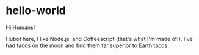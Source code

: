 # hello-world

Hi Humans!

Hubot here, I like Node.js. and Coffeescript (that's what I'm made of!).
I've had tacos on the moon and find them far superior to Earth tacos.
